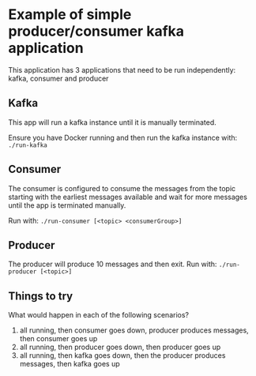 # Example of simple producer/consumer kafka application
This application has 3 applications that need to be run independently: kafka, consumer and producer

## Kafka
This app will run a kafka instance until it is manually terminated.

Ensure you have Docker running and then run the kafka instance with: 
```./run-kafka```

## Consumer
The consumer is configured to consume the messages from the topic starting with the earliest messages available 
and wait for more messages until the app is terminated manually.

Run with: 
```./run-consumer [<topic> <consumerGroup>]```

## Producer
The producer will produce 10 messages and then exit. 
Run with: 
```./run-producer [<topic>]```

## Things to try
What would happen in each of the following scenarios?
1. all running, then consumer goes down, producer produces messages, then consumer goes up
2. all running, then producer goes down, then producer goes up
3. all running, then kafka goes down, then the producer produces messages, then kafka goes up